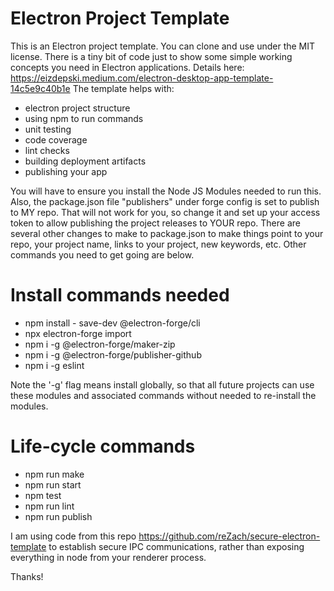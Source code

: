 Electron Project Template
=================
This is an Electron project template. You can clone and use under the MIT license. There is a tiny bit of code just to show some simple working concepts you need in Electron applications. Details here: https://eizdepski.medium.com/electron-desktop-app-template-14c5e9c40b1e
The template helps with:
* electron project structure
* using npm to run commands
* unit testing
* code coverage
* lint checks
* building deployment artifacts
* publishing your app

You will have to ensure you install the Node JS Modules needed to run this. Also, the package.json file "publishers" under forge config is set to publish to MY repo. That will not work for you, so change it and set up your access token to allow publishing the project releases to YOUR repo. There are several other changes to make to package.json to make things point to your repo, your project name, links to your project, new keywords, etc. Other commands you need to get going are below.


Install commands needed
=================
* npm install - save-dev @electron-forge/cli
* npx electron-forge import
* npm i -g @electron-forge/maker-zip
* npm i -g @electron-forge/publisher-github
* npm i -g eslint


Note the '-g' flag means install globally, so that all future projects can use these modules and associated commands without needed to re-install the modules.

Life-cycle commands
=================
* npm run make
* npm run start
* npm test
* npm run lint
* npm run publish

I am using code from this repo https://github.com/reZach/secure-electron-template to establish secure IPC communications, rather than exposing everything in node from your renderer process.

Thanks!
